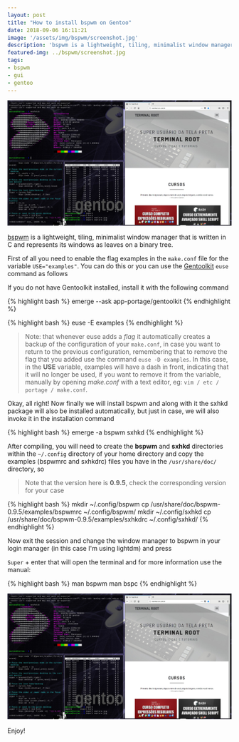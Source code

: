 ```yaml
---
layout: post
title: "How to install bspwm on Gentoo"
date: 2018-09-06 16:11:21
image: '/assets/img/bspwm/screenshot.jpg'
description: 'bspwm is a lightweight, tiling, minimalist window manager that is written in C and represents its windows as leaves on a binary tree.'
featured-img: ../bspwm/screenshot.jpg
tags:
- bspwm
- gui
- gentoo
---
```


![How to install bspwm on Gentoo](/assets/img/bspwm/screenshot.jpg "How to install bspwm on Gentoo")

[bspwm](https://github.com/baskerville/bspwm) is a lightweight, tiling, minimalist window manager that is written in C and represents its windows as leaves on a binary tree.

First of all you need to enable the flag examples in the `make.conf` file for the variable `USE="examples"`. You can do this or you can use the [Gentoolkit](https://wiki.gentoo.org/wiki/Gentoolkit) `euse` command as follows

If you do not have Gentoolkit installed, install it with the following command

{% highlight bash  %}
emerge --ask app-portage/gentoolkit
{% endhighlight  %}

{% highlight bash  %}
euse -E examples
{% endhighlight  %}

> Note: that whenever euse adds a *flag* it automatically creates a backup of the configuration of your `make.conf`, in case you want to return to the previous configuration, remembering that to remove the flag that you added use the command `euse -D examples`. In this case, in the **USE** variable, examples will have a dash in front, indicating that it will no longer be used, if you want to remove it from the variable, manually by opening *make.conf* with a text editor, eg: `vim / etc / portage / make.conf`.

Okay, all right! Now finally we will install bspwm and along with it the sxhkd package will also be installed automatically, but just in case, we will also invoke it in the installation command

{% highlight bash  %}
emerge -a bspwm sxhkd
{% endhighlight  %}

After compiling, you will need to create the **bspwm** and **sxhkd** directories within the `~/.config` directory of your home directory and copy the examples (bspwmrc and sxhkdrc) files you have in the `/usr/share/doc/` directory, so

> Note that the version here is **0.9.5**, check the corresponding version for your case

{% highlight bash  %}
mkdir ~/.config/bspwm
cp /usr/share/doc/bspwm-0.9.5/examples/bspwmrc ~/.config/bspwm/
mkdir ~/.config/sxhkd
cp /usr/share/doc/bspwm-0.9.5/examples/sxhkdrc ~/.config/sxhkd/
{% endhighlight  %}

Now exit the session and change the window manager to bspwm in your login manager (in this case I'm using lightdm) and press

`Super` + enter that will open the terminal and for more information use the manual:

{% highlight bash  %}
man bspwm
man bspc
{% endhighlight  %}

![How to install bspwm on Gentoo](/assets/img/bspwm/screenshot.jpg "How to install bspwm on Gentoo")

Enjoy!

